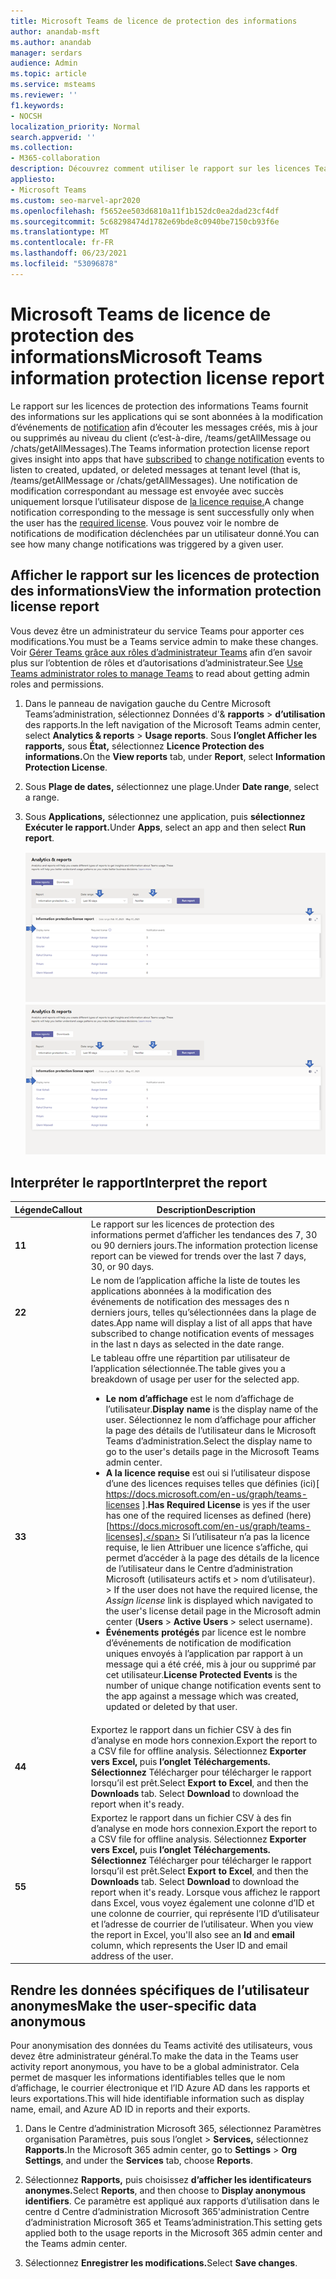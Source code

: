 ```yaml
---
title: Microsoft Teams de licence de protection des informations
author: anandab-msft
ms.author: anandab
manager: serdars
audience: Admin
ms.topic: article
ms.service: msteams
ms.reviewer: ''
f1.keywords:
- NOCSH
localization_priority: Normal
search.appverid: ''
ms.collection:
- M365-collaboration
description: Découvrez comment utiliser le rapport sur les licences Teams de protection des informations dans le Centre d’administration Microsoft Teams pour voir comment les applications de votre organisation utilisent les API d’abonnement aux événements de notification de modification.
appliesto:
- Microsoft Teams
ms.custom: seo-marvel-apr2020
ms.openlocfilehash: f5652ee503d6810a11f1b152dc0ea2dad23cf4df
ms.sourcegitcommit: 5c68298474d1782e69bde8c0940be7150cb93f6e
ms.translationtype: MT
ms.contentlocale: fr-FR
ms.lasthandoff: 06/23/2021
ms.locfileid: "53096878"
---
```

# <a name="microsoft-teams-information-protection-license-report"></a><span data-ttu-id="dece0-103">Microsoft Teams de licence de protection des informations</span><span class="sxs-lookup"><span data-stu-id="dece0-103">Microsoft Teams information protection license report</span></span>

<span data-ttu-id="dece0-104">Le rapport sur les licences de protection [](/graph/api/resources/subscription?view=graph-rest-1.0) des informations Teams fournit des informations sur les applications qui se sont abonnées à la modification d’événements de [notification](/graph/api/resources/webhooks?view=graph-rest-1.0) afin d’écouter les messages créés, mis à jour ou supprimés au niveau du client (c’est-à-dire, /teams/getAllMessage ou /chats/getAllMessages).</span><span class="sxs-lookup"><span data-stu-id="dece0-104">The Teams information protection license report gives insight into apps that have [subscribed](/graph/api/resources/subscription?view=graph-rest-1.0) to [change notification](/graph/api/resources/webhooks?view=graph-rest-1.0) events to listen to created, updated, or deleted messages at tenant level (that is, /teams/getAllMessage or /chats/getAllMessages).</span></span> <span data-ttu-id="dece0-105">Une notification de modification correspondant au message est envoyée avec succès uniquement lorsque l’utilisateur dispose de [la licence requise.](/graph/teams-licenses)</span><span class="sxs-lookup"><span data-stu-id="dece0-105">A change notification corresponding to the message is sent successfully only when the user has the [required license](/graph/teams-licenses).</span></span>  <span data-ttu-id="dece0-106">Vous pouvez voir le nombre de notifications de modification déclenchées par un utilisateur donné.</span><span class="sxs-lookup"><span data-stu-id="dece0-106">You can see how many change notifications was triggered by a given user.</span></span>


## <a name="view-the-information-protection-license-report"></a><span data-ttu-id="dece0-107">Afficher le rapport sur les licences de protection des informations</span><span class="sxs-lookup"><span data-stu-id="dece0-107">View the information protection license report</span></span>

<span data-ttu-id="dece0-108">Vous devez être un administrateur du service Teams pour apporter ces modifications.</span><span class="sxs-lookup"><span data-stu-id="dece0-108">You must be a Teams service admin to make these changes.</span></span> <span data-ttu-id="dece0-109">Voir [Gérer Teams grâce aux rôles d’administrateur Teams](../using-admin-roles.md) afin d’en savoir plus sur l’obtention de rôles et d’autorisations d’administrateur.</span><span class="sxs-lookup"><span data-stu-id="dece0-109">See [Use Teams administrator roles to manage Teams](../using-admin-roles.md) to read about getting admin roles and permissions.</span></span>

1. <span data-ttu-id="dece0-110">Dans le panneau de navigation gauche du Centre Microsoft Teams’administration, sélectionnez Données d'& **rapports**  >  **d’utilisation** des rapports.</span><span class="sxs-lookup"><span data-stu-id="dece0-110">In the left navigation of the Microsoft Teams admin center, select **Analytics & reports** > **Usage reports**.</span></span> <span data-ttu-id="dece0-111">Sous **l’onglet Afficher les rapports,** sous **État,** sélectionnez **Licence Protection des informations.**</span><span class="sxs-lookup"><span data-stu-id="dece0-111">On the **View reports** tab, under **Report**, select **Information Protection License**.</span></span>
2. <span data-ttu-id="dece0-112">Sous **Plage de dates,** sélectionnez une plage.</span><span class="sxs-lookup"><span data-stu-id="dece0-112">Under **Date range**, select a range.</span></span>
3. <span data-ttu-id="dece0-113">Sous **Applications,** sélectionnez une application, puis **sélectionnez Exécuter le rapport.**</span><span class="sxs-lookup"><span data-stu-id="dece0-113">Under **Apps**, select an app and then select **Run report**.</span></span>

    <span data-ttu-id="dece0-114">![Capture d’écran du Teams licence de protection des informations dans le Centre Teams’administration avec des appels](../media/teams-info-protection-license-report-with-callouts.png "Capture d’écran du Teams licence de protection des informations dans le Centre Teams’administration avec des appels")</span><span class="sxs-lookup"><span data-stu-id="dece0-114">![Screenshot of the Teams information protection license report in the Teams admin center with callouts](../media/teams-info-protection-license-report-with-callouts.png "Screenshot of the Teams information protection license report in the Teams admin center with callouts")</span></span>

## <a name="interpret-the-report"></a><span data-ttu-id="dece0-115">Interpréter le rapport</span><span class="sxs-lookup"><span data-stu-id="dece0-115">Interpret the report</span></span>

|<span data-ttu-id="dece0-116">Légende</span><span class="sxs-lookup"><span data-stu-id="dece0-116">Callout</span></span> |<span data-ttu-id="dece0-117">Description</span><span class="sxs-lookup"><span data-stu-id="dece0-117">Description</span></span>  |
|--------|-------------|
|<span data-ttu-id="dece0-118">**1**</span><span class="sxs-lookup"><span data-stu-id="dece0-118">**1**</span></span>   |<span data-ttu-id="dece0-119">Le rapport sur les licences de protection des informations permet d’afficher les tendances des 7, 30 ou 90 derniers jours.</span><span class="sxs-lookup"><span data-stu-id="dece0-119">The information protection license report can be viewed for trends over the last 7 days, 30, or 90 days.</span></span> |
|<span data-ttu-id="dece0-120">**2**</span><span class="sxs-lookup"><span data-stu-id="dece0-120">**2**</span></span>   |<span data-ttu-id="dece0-121">Le nom de l’application affiche la liste de toutes les applications abonnées à la modification des événements de notification des messages des n derniers jours, telles qu’sélectionnées dans la plage de dates.</span><span class="sxs-lookup"><span data-stu-id="dece0-121">App name will display a list of all apps that have subscribed to change notification events of messages in the last n days as selected in the date range.</span></span> |
|<span data-ttu-id="dece0-122">**3**</span><span class="sxs-lookup"><span data-stu-id="dece0-122">**3**</span></span>   |<span data-ttu-id="dece0-123">Le tableau offre une répartition par utilisateur de l’application sélectionnée.</span><span class="sxs-lookup"><span data-stu-id="dece0-123">The table gives you a breakdown of usage per user for the selected app.</span></span><ul><li><span data-ttu-id="dece0-124">**Le nom d’affichage** est le nom d’affichage de l’utilisateur.</span><span class="sxs-lookup"><span data-stu-id="dece0-124">**Display name** is the display name of the user.</span></span> <span data-ttu-id="dece0-125">Sélectionnez le nom d’affichage pour afficher la page des détails de l’utilisateur dans le Microsoft Teams d’administration.</span><span class="sxs-lookup"><span data-stu-id="dece0-125">Select the display name to go to the user's details page in the Microsoft Teams admin center.</span></span></li><li><span data-ttu-id="dece0-126">**A la licence requise** est oui si l’utilisateur dispose d’une des licences requises telles que définies (ici)[ https://docs.microsoft.com/en-us/graph/teams-licenses ].</span><span class="sxs-lookup"><span data-stu-id="dece0-126">**Has Required License** is yes if the user has one of the required licenses as defined (here)[https://docs.microsoft.com/en-us/graph/teams-licenses].</span></span> <span data-ttu-id="dece0-127">Si l’utilisateur n’a pas  la licence requise, le lien Attribuer une licence s’affiche, qui permet d’accéder à la page des détails de la licence de l’utilisateur dans le Centre d’administration Microsoft (utilisateurs actifs et > nom d’utilisateur).  >  </span><span class="sxs-lookup"><span data-stu-id="dece0-127">If the user does not have the required license, the _Assign license_ link is displayed which navigated to the user's license detail page in the Microsoft admin center (**Users** > **Active Users** > select username).</span></span></li><li><span data-ttu-id="dece0-128">**Événements protégés** par licence est le nombre d’événements de notification de modification uniques envoyés à l’application par rapport à un message qui a été créé, mis à jour ou supprimé par cet utilisateur.</span><span class="sxs-lookup"><span data-stu-id="dece0-128">**License Protected Events** is the number of unique change notification events sent to the app against a message which was created, updated or deleted by that user.</span></span></li></ul> |
|<span data-ttu-id="dece0-129">**4**</span><span class="sxs-lookup"><span data-stu-id="dece0-129">**4**</span></span>   |<span data-ttu-id="dece0-130">Exportez le rapport dans un fichier CSV à des fin d’analyse en mode hors connexion.</span><span class="sxs-lookup"><span data-stu-id="dece0-130">Export the report to a CSV file for offline analysis.</span></span> <span data-ttu-id="dece0-131">Sélectionnez **Exporter vers Excel,** puis **l’onglet Téléchargements.** **Sélectionnez** Télécharger pour télécharger le rapport lorsqu’il est prêt.</span><span class="sxs-lookup"><span data-stu-id="dece0-131">Select **Export to Excel**, and then the **Downloads** tab. Select **Download** to download the report when it's ready.</span></span> |
|<span data-ttu-id="dece0-132">**5**</span><span class="sxs-lookup"><span data-stu-id="dece0-132">**5**</span></span>   |<span data-ttu-id="dece0-133">Exportez le rapport dans un fichier CSV à des fin d’analyse en mode hors connexion.</span><span class="sxs-lookup"><span data-stu-id="dece0-133">Export the report to a CSV file for offline analysis.</span></span> <span data-ttu-id="dece0-134">Sélectionnez **Exporter vers Excel,** puis **l’onglet Téléchargements.** **Sélectionnez** Télécharger pour télécharger le rapport lorsqu’il est prêt.</span><span class="sxs-lookup"><span data-stu-id="dece0-134">Select **Export to Excel**, and then the **Downloads** tab. Select **Download** to download the report when it's ready.</span></span> <span data-ttu-id="dece0-135">Lorsque vous affichez le rapport dans Excel, vous voyez  également une colonne d’ID et une colonne de courrier, qui représente l’ID d’utilisateur et l’adresse de courrier de l’utilisateur. </span><span class="sxs-lookup"><span data-stu-id="dece0-135">When you view the report in Excel, you'll also see an **Id** and **email** column, which represents the User ID and email address of the user.</span></span> |

## <a name="make-the-user-specific-data-anonymous"></a><span data-ttu-id="dece0-136">Rendre les données spécifiques de l’utilisateur anonymes</span><span class="sxs-lookup"><span data-stu-id="dece0-136">Make the user-specific data anonymous</span></span>

<span data-ttu-id="dece0-137">Pour anonymisation des données du Teams activité des utilisateurs, vous devez être administrateur général.</span><span class="sxs-lookup"><span data-stu-id="dece0-137">To make the data in the Teams user activity report anonymous, you have to be a global administrator.</span></span> <span data-ttu-id="dece0-138">Cela permet de masquer les informations identifiables telles que le nom d’affichage, le courrier électronique et l’ID Azure AD dans les rapports et leurs exportations.</span><span class="sxs-lookup"><span data-stu-id="dece0-138">This will hide identifiable information such as display name, email, and Azure AD ID in reports and their exports.</span></span>

1. <span data-ttu-id="dece0-139">Dans le Centre d’administration Microsoft 365, sélectionnez  Paramètres organisation Paramètres, puis sous l’onglet \>  **Services,** sélectionnez **Rapports.**</span><span class="sxs-lookup"><span data-stu-id="dece0-139">In the Microsoft 365 admin center, go to **Settings** \> **Org Settings**, and under the **Services** tab, choose **Reports**.</span></span>
    
2. <span data-ttu-id="dece0-140">Sélectionnez **Rapports,** puis choisissez **d’afficher les identificateurs anonymes.**</span><span class="sxs-lookup"><span data-stu-id="dece0-140">Select **Reports**, and then choose to **Display anonymous identifiers**.</span></span> <span data-ttu-id="dece0-141">Ce paramètre est appliqué aux rapports d’utilisation dans le centre d Centre d’administration Microsoft 365'administration Centre d’administration Microsoft 365 et Teams’administration.</span><span class="sxs-lookup"><span data-stu-id="dece0-141">This setting gets applied both to the usage reports in the Microsoft 365 admin center and the Teams admin center.</span></span>
  
3. <span data-ttu-id="dece0-142">Sélectionnez **Enregistrer les modifications.**</span><span class="sxs-lookup"><span data-stu-id="dece0-142">Select **Save changes**.</span></span>
